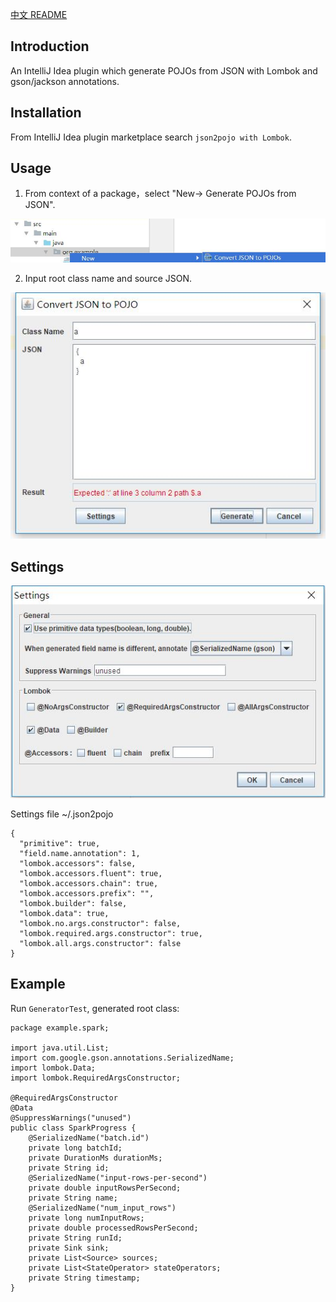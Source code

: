 [中文 README](README.cn.md)

## Introduction
An IntelliJ Idea plugin which generate POJOs from JSON with Lombok and gson/jackson annotations.

## Installation
From IntelliJ Idea plugin marketplace search `json2pojo with Lombok`.

## Usage
1. From context of a package，select "New-> Generate POJOs from JSON".

![Context menu](image/menu.jpg "菜单")

2. Input root class name and source JSON.

![Input UI](image/input.jpg "输入")

## Settings
![Settings UI](image/config.jpg)

Settings file ~/.json2pojo

    {
      "primitive": true,
      "field.name.annotation": 1,
      "lombok.accessors": false,
      "lombok.accessors.fluent": true,
      "lombok.accessors.chain": true,
      "lombok.accessors.prefix": "",
      "lombok.builder": false,
      "lombok.data": true,
      "lombok.no.args.constructor": false,
      "lombok.required.args.constructor": true,
      "lombok.all.args.constructor": false
    }

## Example

Run `GeneratorTest`, generated root class:

    package example.spark;

    import java.util.List;
    import com.google.gson.annotations.SerializedName;
    import lombok.Data;
    import lombok.RequiredArgsConstructor;

    @RequiredArgsConstructor
    @Data
    @SuppressWarnings("unused")
    public class SparkProgress {
        @SerializedName("batch.id")
        private long batchId;
        private DurationMs durationMs;
        private String id;
        @SerializedName("input-rows-per-second")
        private double inputRowsPerSecond;
        private String name;
        @SerializedName("num_input_rows")
        private long numInputRows;
        private double processedRowsPerSecond;
        private String runId;
        private Sink sink;
        private List<Source> sources;
        private List<StateOperator> stateOperators;
        private String timestamp;
    }

